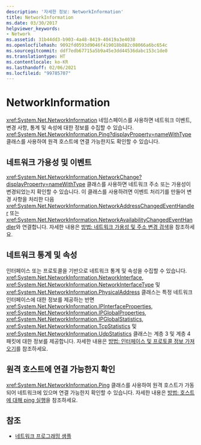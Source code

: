 ```yaml
---
description: '자세한 정보: NetworkInformation'
title: NetworkInformation
ms.date: 03/30/2017
helpviewer_keywords:
- Network
ms.assetid: 31b44dd3-b903-4a48-8419-40419a3e4038
ms.openlocfilehash: 9092fd0593d9046f419018b882c08066a6bc654c
ms.sourcegitcommit: ddf7edb67715a5b9a45e3dd44536dabc153c1de0
ms.translationtype: HT
ms.contentlocale: ko-KR
ms.lasthandoff: 02/06/2021
ms.locfileid: "99785707"
---
```

# <a name="networkinformation"></a>NetworkInformation

<xref:System.Net.NetworkInformation> 네임스페이스를 사용하면 네트워크 이벤트, 변경 사항, 통계 및 속성에 대한 정보를 수집할 수 있습니다. <xref:System.Net.NetworkInformation.Ping?displayProperty=nameWithType> 클래스를 사용하여 원격 호스트에 연결 가능한지도 확인할 수 있습니다.  
  
## <a name="network-availability-and-events"></a>네트워크 가용성 및 이벤트  

 <xref:System.Net.NetworkInformation.NetworkChange?displayProperty=nameWithType> 클래스를 사용하면 네트워크 주소 또는 가용성이 변경되었는지 확인할 수 있습니다. 이 클래스를 사용하려면 이벤트 처리기를 만들어 변경 사항을 처리한 다음 <xref:System.Net.NetworkInformation.NetworkAddressChangedEventHandler> 또는 <xref:System.Net.NetworkInformation.NetworkAvailabilityChangedEventHandler>와 연결합니다. 자세한 내용은 [방법: 네트워크 가용성 및 주소 변경 검색](how-to-detect-network-availability-and-address-changes.md)을 참조하세요.  
  
## <a name="network-statistics-and-properties"></a>네트워크 통계 및 속성  

 인터페이스 또는 프로토콜을 기반으로 네트워크 통계 및 속성을 수집할 수 있습니다. <xref:System.Net.NetworkInformation.NetworkInterface>, <xref:System.Net.NetworkInformation.NetworkInterfaceType> 및 <xref:System.Net.NetworkInformation.PhysicalAddress> 클래스는 특정 네트워크 인터페이스에 대한 정보를 제공하는 반면 <xref:System.Net.NetworkInformation.IPInterfaceProperties>, <xref:System.Net.NetworkInformation.IPGlobalProperties>, <xref:System.Net.NetworkInformation.IPGlobalStatistics>, <xref:System.Net.NetworkInformation.TcpStatistics> 및 <xref:System.Net.NetworkInformation.UdpStatistics> 클래스는 계층 3 및 계층 4 패킷에 대한 정보를 제공합니다. 자세한 내용은 [방법: 인터페이스 및 프로토콜 정보 가져오기](how-to-get-interface-and-protocol-information.md)를 참조하세요.  
  
## <a name="determine-if-a-remote-host-is-reachable"></a>원격 호스트에 연결 가능한지 확인  

 <xref:System.Net.NetworkInformation.Ping> 클래스를 사용하여 원격 호스트가 가동되어 네트워크에 있으며 연결 가능한지 확인할 수 있습니다. 자세한 내용은 [방법: 호스트에 대해 ping 실행](how-to-ping-a-host.md)을 참조하세요.  
  
## <a name="see-also"></a>참조

- [네트워크 프로그래밍 샘플](network-programming-samples.md)

<!-- to-do: review sample links
- [Network Information Technology Sample](https://archive.msdn.microsoft.com/nclsamples/Wiki/View.aspx?title=Network%20Information)
- [NetStat Tool Technology Sample](https://archive.msdn.microsoft.com/nclsamples/Wiki/View.aspx?title=NetStat%20Tool)
- [Ping Client Technology Sample](https://archive.msdn.microsoft.com/nclsamples/Wiki/View.aspx?title=Ping%20Client)
-->
